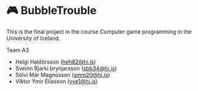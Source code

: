 # :video_game: BubbleTrouble
This is the final project in the course Computer game programming in the University of Iceland.

Team A3
- Helgi Haldórsson (heh82@hi.is)
- Sveinn Bjarki brynjarsson (sbb34@hi.is)
- Sölvi Már Magnússon (smm20@hi.is)
- Viktor Ýmir Elíasson (vye1@hi.is)